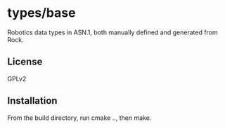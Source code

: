 types/base
=============
Robotics data types in ASN.1, both manually defined and generated 
from Rock.

License
-------
GPLv2

Installation
------------
From the build directory, run cmake .., then make.
